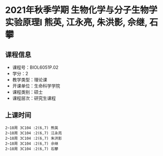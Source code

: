 # 2021年秋季学期 生物化学与分子生物学实验原理I 熊英, 江永亮, 朱洪影, 佘继, 石攀






## 课程信息

- 课程号：BIOL6051P.02
- 学分：2
- 教学类型：理论课
- 开课单位：生命科学学院
- 课程类别：硕士
- 课程层次：研究生课程

## 上课时间

```
2~18周 3C104 :2(6,7) 熊英
2~18周 3C104 :2(6,7) 江永亮
2~18周 3C104 :2(6,7) 朱洪影
2~18周 3C104 :2(6,7) 佘继
2~18周 3C104 :2(6,7) 石攀
```

